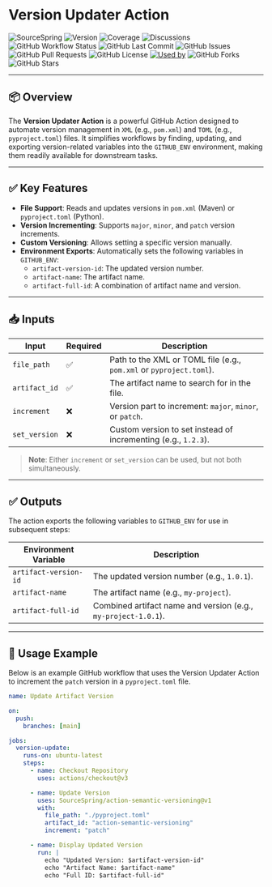 # Version Updater Action

![SourceSpring](https://img.shields.io/badge/SourceSpring-%23232323?style=for-the-badge&logo=SourceSpring&logoColor=white)
![Version](https://img.shields.io/github/v/release/SourceSpring/action-semantic-versioning?style=flat-square)
![Coverage](https://img.shields.io/badge/coverage-93%25-yellowgreen?style=flat-square)
![Discussions](https://img.shields.io/badge/discussions-158%20total-blue?style=flat-square)
![GitHub Workflow Status](https://img.shields.io/github/actions/workflow/status/SourceSpring/action-semantic-versioning/main.yml?branch=main&label=Version%20Updater)
![GitHub Last Commit](https://img.shields.io/github/last-commit/SourceSpring/action-semantic-versioning)
![GitHub Issues](https://img.shields.io/github/issues/SourceSpring/action-semantic-versioning)
![GitHub Pull Requests](https://img.shields.io/github/issues-pr/SourceSpring/action-semantic-versioning)
![GitHub License](https://img.shields.io/github/license/SourceSpring/action-semantic-versioning)
[![Used by](https://img.shields.io/badge/Used%20by-23.2k-blue)](https://github.com/SourceSpring/action-semantic-versioning/network/dependents)
![GitHub Forks](https://img.shields.io/github/forks/SourceSpring/action-semantic-versioning?style=social)
![GitHub Stars](https://img.shields.io/github/stars/SourceSpring/action-semantic-versioning?style=social)

---

## 📦 Overview

The **Version Updater Action** is a powerful GitHub Action designed to automate version management in `XML` (e.g., `pom.xml`) and `TOML` (e.g., `pyproject.toml`) files. It simplifies workflows by finding, updating, and exporting version-related variables into the `GITHUB_ENV` environment, making them readily available for downstream tasks.

---

## ✅ Key Features

- **File Support**: Reads and updates versions in `pom.xml` (Maven) or `pyproject.toml` (Python).
- **Version Incrementing**: Supports `major`, `minor`, and `patch` version increments.
- **Custom Versioning**: Allows setting a specific version manually.
- **Environment Exports**: Automatically sets the following variables in `GITHUB_ENV`:
  - `artifact-version-id`: The updated version number.
  - `artifact-name`: The artifact name.
  - `artifact-full-id`: A combination of artifact name and version.

---

## 📥 Inputs

| Input         | Required | Description                                                        |
|---------------|----------|--------------------------------------------------------------------|
| `file_path`   | ✅       | Path to the XML or TOML file (e.g., `pom.xml` or `pyproject.toml`). |
| `artifact_id` | ✅       | The artifact name to search for in the file.                       |
| `increment`   | ❌       | Version part to increment: `major`, `minor`, or `patch`.           |
| `set_version` | ❌       | Custom version to set instead of incrementing (e.g., `1.2.3`).     |

> **Note**: Either `increment` or `set_version` can be used, but not both simultaneously.

---

## ✅ Outputs

The action exports the following variables to `GITHUB_ENV` for use in subsequent steps:

| Environment Variable  | Description                                |
|-----------------------|--------------------------------------------|
| `artifact-version-id` | The updated version number (e.g., `1.0.1`).|
| `artifact-name`       | The artifact name (e.g., `my-project`).    |
| `artifact-full-id`    | Combined artifact name and version (e.g., `my-project-1.0.1`). |

---

## 🚀 Usage Example

Below is an example GitHub workflow that uses the Version Updater Action to increment the `patch` version in a `pyproject.toml` file.

```yaml
name: Update Artifact Version

on:
  push:
    branches: [main]

jobs:
  version-update:
    runs-on: ubuntu-latest
    steps:
      - name: Checkout Repository
        uses: actions/checkout@v3

      - name: Update Version
        uses: SourceSpring/action-semantic-versioning@v1
        with:
          file_path: "./pyproject.toml"
          artifact_id: "action-semantic-versioning"
          increment: "patch"

      - name: Display Updated Version
        run: |
          echo "Updated Version: $artifact-version-id"
          echo "Artifact Name: $artifact-name"
          echo "Full ID: $artifact-full-id"
